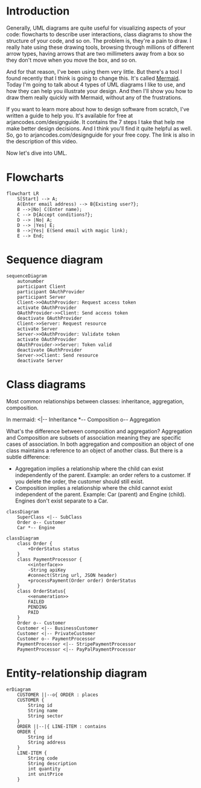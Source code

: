 # Introduction

Generally, UML diagrams are quite useful for visualizing aspects of your code: flowcharts to describe user interactions, class diagrams to show the structure of your code, and so on. The problem is, they're a pain to draw. I really hate using these drawing tools, browsing through millions of different arrow types, having arrows that are two millimeters away from a box so they don't move when you move the box, and so on.

And for that reason, I've been using them very little. But there's a tool I found recently that I think is going to change this. It's called [Mermaid](https://mermaidjs.github.io/). Today I'm going to talk about 4 types of UML diagrams I like to use, and how they can help you illustrate your design. And then I'll show you how to draw them really quickly with Mermaid, without any of the frustrations.

If you want to learn more about how to design software from scratch, I've written a guide to help you. It's available for free at arjancodes.com/designguide. It contains the 7 steps I take that help me make better design decisions. And I think you'll find it quite helpful as well. So, go to arjancodes.com/designguide for your free copy. The link is also in the description of this video.

Now let's dive into UML.

# Flowcharts

```mermaid
flowchart LR
    S[Start] --> A;
    A(Enter email address) --> B{Existing user?};
    B -->|No| C(Enter name);
    C --> D{Accept conditions?};
    D --> |No| A;
    D --> |Yes| E;
    B -->|Yes| E(Send email with magic link);
    E --> End;
```

# Sequence diagram

```mermaid
sequenceDiagram
    autonumber
    participant Client
    participant OAuthProvider
    participant Server
    Client->>OAuthProvider: Request access token
    activate OAuthProvider
    OAuthProvider->>Client: Send access token
    deactivate OAuthProvider
    Client->>Server: Request resource
    activate Server
    Server->>OAuthProvider: Validate token
    activate OAuthProvider
    OAuthProvider->>Server: Token valid
    deactivate OAuthProvider
    Server->>Client: Send resource
    deactivate Server
```

# Class diagrams

Most common relationships between classes: inheritance, aggregation, composition.

In mermaid:
<|-- Inheritance
\*-- Composition
o-- Aggregation

What's the difference between composition and aggregation? Aggregation and Composition are subsets of association meaning they are specific cases of association. In both aggregation and composition an object of one class maintains a reference to an object of another class. But there is a subtle difference:

- Aggregation implies a relationship where the child can exist independently of the parent. Example: an order refers to a customer. If you delete the order, the customer should still exist.
- Composition implies a relationship where the child cannot exist independent of the parent. Example: Car (parent) and Engine (child). Engines don't exist separate to a Car.

```mermaid
classDiagram
    SuperClass <|-- SubClass
    Order o-- Customer
    Car *-- Engine
```

```mermaid
classDiagram
    class Order {
        +OrderStatus status
    }
    class PaymentProcessor {
        <<interface>>
        -String apiKey
        #connect(String url, JSON header)
        +processPayment(Order order) OrderStatus
    }
    class OrderStatus{
        <<enumeration>>
        FAILED
        PENDING
        PAID
    }
    Order o-- Customer
    Customer <|-- BusinessCustomer
    Customer <|-- PrivateCustomer
    Customer o-- PaymentProcessor
    PaymentProcessor <|-- StripePaymentProcessor
    PaymentProcessor <|-- PayPalPaymentProcessor
```

# Entity-relationship diagram

```mermaid
erDiagram
    CUSTOMER ||--o{ ORDER : places
    CUSTOMER {
        String id
        String name
        String sector
    }
    ORDER ||--|{ LINE-ITEM : contains
    ORDER {
        String id
        String address
    }
    LINE-ITEM {
        String code
        String description
        int quantity
        int unitPrice
    }
```
